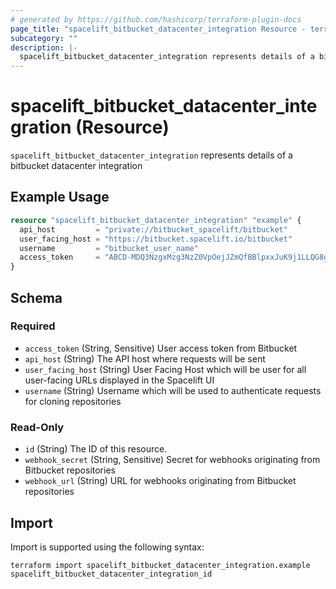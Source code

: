 ```yaml
---
# generated by https://github.com/hashicorp/terraform-plugin-docs
page_title: "spacelift_bitbucket_datacenter_integration Resource - terraform-provider-spacelift"
subcategory: ""
description: |-
  spacelift_bitbucket_datacenter_integration represents details of a bitbucket datacenter integration
---
```


# spacelift_bitbucket_datacenter_integration (Resource)

`spacelift_bitbucket_datacenter_integration` represents details of a bitbucket datacenter integration

## Example Usage

```terraform
resource "spacelift_bitbucket_datacenter_integration" "example" {
  api_host         = "private://bitbucket_spacelift/bitbucket"
  user_facing_host = "https://bitbucket.spacelift.io/bitbucket"
  username         = "bitbucket_user_name"
  access_token     = "ABCD-MDQ3NzgxMzg3NzZ0VpOejJZmQfBBlpxxJuK9j1LLQG8g"
}
```

<!-- schema generated by tfplugindocs -->
## Schema

### Required

- `access_token` (String, Sensitive) User access token from Bitbucket
- `api_host` (String) The API host where requests will be sent
- `user_facing_host` (String) User Facing Host which will be user for all user-facing URLs displayed in the Spacelift UI
- `username` (String) Username which will be used to authenticate requests for cloning repositories

### Read-Only

- `id` (String) The ID of this resource.
- `webhook_secret` (String, Sensitive) Secret for webhooks originating from Bitbucket repositories
- `webhook_url` (String) URL for webhooks originating from Bitbucket repositories

## Import

Import is supported using the following syntax:

```shell
terraform import spacelift_bitbucket_datacenter_integration.example spacelift_bitbucket_datacenter_integration_id
```
